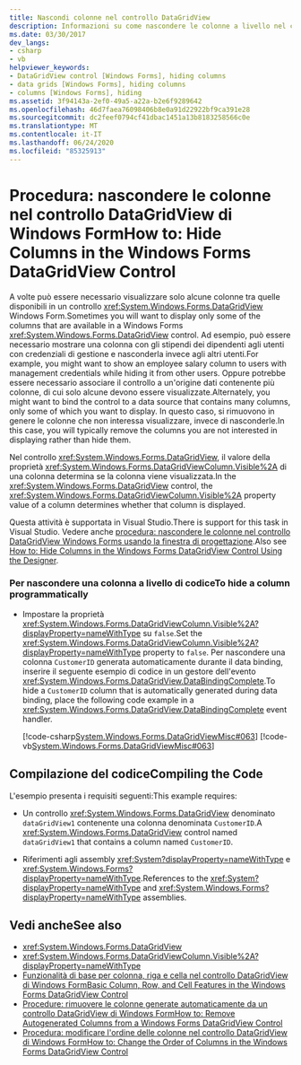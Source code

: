 ```yaml
---
title: Nascondi colonne nel controllo DataGridView
description: Informazioni su come nascondere le colonne a livello nel controllo DataGridView Windows Forms impostando la proprietà DataGridViewColumn. Visible su false.
ms.date: 03/30/2017
dev_langs:
- csharp
- vb
helpviewer_keywords:
- DataGridView control [Windows Forms], hiding columns
- data grids [Windows Forms], hiding columns
- columns [Windows Forms], hiding
ms.assetid: 3f94143a-2ef0-49a5-a22a-b2e6f9289642
ms.openlocfilehash: 46d7faea76098406b8e0a91d22922bf9ca391e28
ms.sourcegitcommit: dc2feef0794cf41dbac1451a13b8183258566c0e
ms.translationtype: MT
ms.contentlocale: it-IT
ms.lasthandoff: 06/24/2020
ms.locfileid: "85325913"
---
```

# <a name="how-to-hide-columns-in-the-windows-forms-datagridview-control"></a><span data-ttu-id="55c8a-103">Procedura: nascondere le colonne nel controllo DataGridView di Windows Form</span><span class="sxs-lookup"><span data-stu-id="55c8a-103">How to: Hide Columns in the Windows Forms DataGridView Control</span></span>
<span data-ttu-id="55c8a-104">A volte può essere necessario visualizzare solo alcune colonne tra quelle disponibili in un controllo <xref:System.Windows.Forms.DataGridView> Windows Form.</span><span class="sxs-lookup"><span data-stu-id="55c8a-104">Sometimes you will want to display only some of the columns that are available in a Windows Forms <xref:System.Windows.Forms.DataGridView> control.</span></span> <span data-ttu-id="55c8a-105">Ad esempio, può essere necessario mostrare una colonna con gli stipendi dei dipendenti agli utenti con credenziali di gestione e nasconderla invece agli altri utenti.</span><span class="sxs-lookup"><span data-stu-id="55c8a-105">For example, you might want to show an employee salary column to users with management credentials while hiding it from other users.</span></span> <span data-ttu-id="55c8a-106">Oppure potrebbe essere necessario associare il controllo a un'origine dati contenente più colonne, di cui solo alcune devono essere visualizzate.</span><span class="sxs-lookup"><span data-stu-id="55c8a-106">Alternately, you might want to bind the control to a data source that contains many columns, only some of which you want to display.</span></span> <span data-ttu-id="55c8a-107">In questo caso, si rimuovono in genere le colonne che non interessa visualizzare, invece di nasconderle.</span><span class="sxs-lookup"><span data-stu-id="55c8a-107">In this case, you will typically remove the columns you are not interested in displaying rather than hide them.</span></span>  
  
 <span data-ttu-id="55c8a-108">Nel controllo <xref:System.Windows.Forms.DataGridView>, il valore della proprietà <xref:System.Windows.Forms.DataGridViewColumn.Visible%2A> di una colonna determina se la colonna viene visualizzata.</span><span class="sxs-lookup"><span data-stu-id="55c8a-108">In the <xref:System.Windows.Forms.DataGridView> control, the <xref:System.Windows.Forms.DataGridViewColumn.Visible%2A> property value of a column determines whether that column is displayed.</span></span>  
  
 <span data-ttu-id="55c8a-109">Questa attività è supportata in Visual Studio.</span><span class="sxs-lookup"><span data-stu-id="55c8a-109">There is support for this task in Visual Studio.</span></span>  <span data-ttu-id="55c8a-110">Vedere anche [procedura: nascondere le colonne nel controllo DataGridView Windows Forms usando la finestra di progettazione](hide-columns-in-the-datagrid-using-the-designer.md).</span><span class="sxs-lookup"><span data-stu-id="55c8a-110">Also see [How to: Hide Columns in the Windows Forms DataGridView Control Using the Designer](hide-columns-in-the-datagrid-using-the-designer.md).</span></span>  
  
### <a name="to-hide-a-column-programmatically"></a><span data-ttu-id="55c8a-111">Per nascondere una colonna a livello di codice</span><span class="sxs-lookup"><span data-stu-id="55c8a-111">To hide a column programmatically</span></span>  
  
- <span data-ttu-id="55c8a-112">Impostare la proprietà <xref:System.Windows.Forms.DataGridViewColumn.Visible%2A?displayProperty=nameWithType> su `false`.</span><span class="sxs-lookup"><span data-stu-id="55c8a-112">Set the <xref:System.Windows.Forms.DataGridViewColumn.Visible%2A?displayProperty=nameWithType> property to `false`.</span></span> <span data-ttu-id="55c8a-113">Per nascondere una colonna `CustomerID` generata automaticamente durante il data binding, inserire il seguente esempio di codice in un gestore dell'evento <xref:System.Windows.Forms.DataGridView.DataBindingComplete>.</span><span class="sxs-lookup"><span data-stu-id="55c8a-113">To hide a `CustomerID` column that is automatically generated during data binding, place the following code example in a <xref:System.Windows.Forms.DataGridView.DataBindingComplete> event handler.</span></span>  
  
     [!code-csharp[System.Windows.Forms.DataGridViewMisc#063](~/samples/snippets/csharp/VS_Snippets_Winforms/System.Windows.Forms.DataGridViewMisc/CS/datagridviewmisc.cs#063)]
     [!code-vb[System.Windows.Forms.DataGridViewMisc#063](~/samples/snippets/visualbasic/VS_Snippets_Winforms/System.Windows.Forms.DataGridViewMisc/VB/datagridviewmisc.vb#063)]  
  
## <a name="compiling-the-code"></a><span data-ttu-id="55c8a-114">Compilazione del codice</span><span class="sxs-lookup"><span data-stu-id="55c8a-114">Compiling the Code</span></span>  
 <span data-ttu-id="55c8a-115">L'esempio presenta i requisiti seguenti:</span><span class="sxs-lookup"><span data-stu-id="55c8a-115">This example requires:</span></span>  
  
- <span data-ttu-id="55c8a-116">Un controllo <xref:System.Windows.Forms.DataGridView> denominato `dataGridView1` contenente una colonna denominata `CustomerID`.</span><span class="sxs-lookup"><span data-stu-id="55c8a-116">A <xref:System.Windows.Forms.DataGridView> control named `dataGridView1` that contains a column named `CustomerID`.</span></span>  
  
- <span data-ttu-id="55c8a-117">Riferimenti agli assembly <xref:System?displayProperty=nameWithType> e <xref:System.Windows.Forms?displayProperty=nameWithType>.</span><span class="sxs-lookup"><span data-stu-id="55c8a-117">References to the <xref:System?displayProperty=nameWithType> and <xref:System.Windows.Forms?displayProperty=nameWithType> assemblies.</span></span>  
  
## <a name="see-also"></a><span data-ttu-id="55c8a-118">Vedi anche</span><span class="sxs-lookup"><span data-stu-id="55c8a-118">See also</span></span>

- <xref:System.Windows.Forms.DataGridView>
- <xref:System.Windows.Forms.DataGridViewColumn.Visible%2A?displayProperty=nameWithType>
- [<span data-ttu-id="55c8a-119">Funzionalità di base per colonna, riga e cella nel controllo DataGridView di Windows Form</span><span class="sxs-lookup"><span data-stu-id="55c8a-119">Basic Column, Row, and Cell Features in the Windows Forms DataGridView Control</span></span>](basic-column-row-and-cell-features-wf-datagridview-control.md)
- [<span data-ttu-id="55c8a-120">Procedure: rimuovere le colonne generate automaticamente da un controllo DataGridView di Windows Form</span><span class="sxs-lookup"><span data-stu-id="55c8a-120">How to: Remove Autogenerated Columns from a Windows Forms DataGridView Control</span></span>](remove-autogenerated-columns-from-a-wf-datagridview-control.md)
- [<span data-ttu-id="55c8a-121">Procedura: modificare l'ordine delle colonne nel controllo DataGridView di Windows Form</span><span class="sxs-lookup"><span data-stu-id="55c8a-121">How to: Change the Order of Columns in the Windows Forms DataGridView Control</span></span>](how-to-change-the-order-of-columns-in-the-windows-forms-datagridview-control.md)
